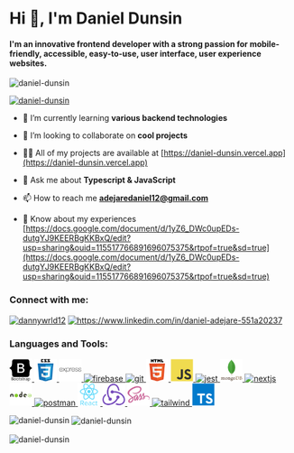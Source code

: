 <h1>Hi 👋, I'm Daniel Dunsin</h1>
<h4>I'm an innovative frontend developer with a strong passion for mobile-friendly, accessible, easy-to-use, user interface, user experience websites.</h3>

<p align="left"> <img src="https://komarev.com/ghpvc/?username=daniel-dunsin&label=Profile%20views&color=0e75b6&style=flat" alt="daniel-dunsin" /> </p>

<p align="left"> <a href="https://github.com/ryo-ma/github-profile-trophy"><img src="https://github-profile-trophy.vercel.app/?username=daniel-dunsin" alt="daniel-dunsin" /></a> </p>

- 🌱 I’m currently learning **various backend technologies**

- 👯 I’m looking to collaborate on **cool projects**

- 👨‍💻 All of my projects are available at [https://daniel-dunsin.vercel.app](https://daniel-dunsin.vercel.app)

- 💬 Ask me about **Typescript & JavaScript**

- 📫 How to reach me **adejaredaniel12@gmail.com**

- 📄 Know about my experiences [https://docs.google.com/document/d/1yZ6_DWc0upEDs-dutgYJ9KEERBgKKBxQ/edit?usp=sharing&ouid=115517766891696075375&rtpof=true&sd=true](https://docs.google.com/document/d/1yZ6_DWc0upEDs-dutgYJ9KEERBgKKBxQ/edit?usp=sharing&ouid=115517766891696075375&rtpof=true&sd=true)

<h3 align="left">Connect with me:</h3>
<p align="left">
<a href="https://twitter.com/dannywrld12" target="blank"><img align="center" src="https://raw.githubusercontent.com/rahuldkjain/github-profile-readme-generator/master/src/images/icons/Social/twitter.svg" alt="dannywrld12" height="30" width="40" /></a>
<a href="https://linkedin.com/in/https://www.linkedin.com/in/daniel-adejare-551a20237" target="blank"><img align="center" src="https://raw.githubusercontent.com/rahuldkjain/github-profile-readme-generator/master/src/images/icons/Social/linked-in-alt.svg" alt="https://www.linkedin.com/in/daniel-adejare-551a20237" height="30" width="40" /></a>
</p>

<h3 align="left">Languages and Tools:</h3>
<p align="left"> <a href="https://getbootstrap.com" target="_blank" rel="noreferrer"> <img src="https://raw.githubusercontent.com/devicons/devicon/master/icons/bootstrap/bootstrap-plain-wordmark.svg" alt="bootstrap" width="40" height="40"/> </a> <a href="https://www.w3schools.com/css/" target="_blank" rel="noreferrer"> <img src="https://raw.githubusercontent.com/devicons/devicon/master/icons/css3/css3-original-wordmark.svg" alt="css3" width="40" height="40"/> </a> <a href="https://expressjs.com" target="_blank" rel="noreferrer"> <img src="https://raw.githubusercontent.com/devicons/devicon/master/icons/express/express-original-wordmark.svg" alt="express" width="40" height="40"/> </a> <a href="https://firebase.google.com/" target="_blank" rel="noreferrer"> <img src="https://www.vectorlogo.zone/logos/firebase/firebase-icon.svg" alt="firebase" width="40" height="40"/> </a> <a href="https://git-scm.com/" target="_blank" rel="noreferrer"> <img src="https://www.vectorlogo.zone/logos/git-scm/git-scm-icon.svg" alt="git" width="40" height="40"/> </a> <a href="https://www.w3.org/html/" target="_blank" rel="noreferrer"> <img src="https://raw.githubusercontent.com/devicons/devicon/master/icons/html5/html5-original-wordmark.svg" alt="html5" width="40" height="40"/> </a> <a href="https://developer.mozilla.org/en-US/docs/Web/JavaScript" target="_blank" rel="noreferrer"> <img src="https://raw.githubusercontent.com/devicons/devicon/master/icons/javascript/javascript-original.svg" alt="javascript" width="40" height="40"/> </a> <a href="https://jestjs.io" target="_blank" rel="noreferrer"> <img src="https://www.vectorlogo.zone/logos/jestjsio/jestjsio-icon.svg" alt="jest" width="40" height="40"/> </a> <a href="https://www.mongodb.com/" target="_blank" rel="noreferrer"> <img src="https://raw.githubusercontent.com/devicons/devicon/master/icons/mongodb/mongodb-original-wordmark.svg" alt="mongodb" width="40" height="40"/> </a> <a href="https://nextjs.org/" target="_blank" rel="noreferrer"> <img src="https://cdn.worldvectorlogo.com/logos/nextjs-2.svg" alt="nextjs" width="40" height="40"/> </a> <a href="https://nodejs.org" target="_blank" rel="noreferrer"> <img src="https://raw.githubusercontent.com/devicons/devicon/master/icons/nodejs/nodejs-original-wordmark.svg" alt="nodejs" width="40" height="40"/> </a> <a href="https://postman.com" target="_blank" rel="noreferrer"> <img src="https://www.vectorlogo.zone/logos/getpostman/getpostman-icon.svg" alt="postman" width="40" height="40"/> </a> <a href="https://reactjs.org/" target="_blank" rel="noreferrer"> <img src="https://raw.githubusercontent.com/devicons/devicon/master/icons/react/react-original-wordmark.svg" alt="react" width="40" height="40"/> </a> <a href="https://redux.js.org" target="_blank" rel="noreferrer"> <img src="https://raw.githubusercontent.com/devicons/devicon/master/icons/redux/redux-original.svg" alt="redux" width="40" height="40"/> </a> <a href="https://sass-lang.com" target="_blank" rel="noreferrer"> <img src="https://raw.githubusercontent.com/devicons/devicon/master/icons/sass/sass-original.svg" alt="sass" width="40" height="40"/> </a> <a href="https://tailwindcss.com/" target="_blank" rel="noreferrer"> <img src="https://www.vectorlogo.zone/logos/tailwindcss/tailwindcss-icon.svg" alt="tailwind" width="40" height="40"/> </a> <a href="https://www.typescriptlang.org/" target="_blank" rel="noreferrer"> <img src="https://raw.githubusercontent.com/devicons/devicon/master/icons/typescript/typescript-original.svg" alt="typescript" width="40" height="40"/> </a> </p>

<p><img align="left" src="https://github-readme-stats.vercel.app/api/top-langs?username=daniel-dunsin&show_icons=true&locale=en&layout=compact" alt="daniel-dunsin" /></p>

<p>&nbsp;<img align="center" src="https://github-readme-stats.vercel.app/api?username=daniel-dunsin&show_icons=true&locale=en" alt="daniel-dunsin" /></p>

<p><img align="center" src="https://github-readme-streak-stats.herokuapp.com/?user=daniel-dunsin&" alt="daniel-dunsin" /></p>
